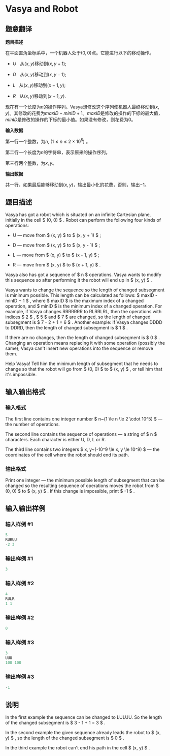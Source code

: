# Vasya and Robot

## 题意翻译

**题目描述**

在平面直角坐标系中，一个机器人处于$(0,0)$点。它能进行以下的移动操作。

- $U~~$ 从$(x,y)$移动到$(x,y+1)$;

- $D~~$ 从$(x,y)$移动到$(x,y-1)$;

- $L~~$ 从$(x,y)$移动到$(x-1,y)$;

- $R~~$ 从$(x,y)$移动到$(x+1,y)$.

现在有一个长度为$n$的操作序列。Vasya想修改这个序列使机器人最终移动到$(x,y)$。其修改的花费为$maxID-minID+1$。$maxID$是修改的操作的下标的最大值，$minID$是修改的操作的下标的最小值。如果没有修改，则花费为$0$。

**输入数据**

第一行一个整数，为$n$, $(1≤n≤2×10^5)$ 。

第二行一个长度为$n$的字符串，表示原来的操作序列。

第三行两个整数，为$x,y$。

**输出数据**

共一行，如果最后能够移动到$(x,y)$，输出最小化的花费，否则，输出$-1$。

## 题目描述

Vasya has got a robot which is situated on an infinite Cartesian plane, initially in the cell $ (0, 0) $ . Robot can perform the following four kinds of operations:

- U — move from $ (x, y) $ to $ (x, y + 1) $ ;

- D — move from $ (x, y) $ to $ (x, y - 1) $ ;

- L — move from $ (x, y) $ to $ (x - 1, y) $ ;

- R — move from $ (x, y) $ to $ (x + 1, y) $ .

Vasya also has got a sequence of $ n $ operations. Vasya wants to modify this sequence so after performing it the robot will end up in $ (x, y) $ .

Vasya wants to change the sequence so the length of changed subsegment is minimum possible. This length can be calculated as follows: $ maxID - minID + 1 $ , where $ maxID $ is the maximum index of a changed operation, and $ minID $ is the minimum index of a changed operation. For example, if Vasya changes RRRRRRR to RLRRLRL, then the operations with indices $ 2 $ , $ 5 $ and $ 7 $ are changed, so the length of changed subsegment is $ 7 - 2 + 1 = 6 $ . Another example: if Vasya changes DDDD to DDRD, then the length of changed subsegment is $ 1 $ .

If there are no changes, then the length of changed subsegment is $ 0 $ . Changing an operation means replacing it with some operation (possibly the same); Vasya can't insert new operations into the sequence or remove them.

Help Vasya! Tell him the minimum length of subsegment that he needs to change so that the robot will go from $ (0, 0) $ to $ (x, y) $ , or tell him that it's impossible.

## 输入输出格式

### 输入格式

The first line contains one integer number $ n~(1 \le n \le 2 \cdot 10^5) $ — the number of operations.

The second line contains the sequence of operations — a string of $ n $ characters. Each character is either U, D, L or R.

The third line contains two integers $ x, y~(-10^9 \le x, y \le 10^9) $ — the coordinates of the cell where the robot should end its path.

### 输出格式

Print one integer — the minimum possible length of subsegment that can be changed so the resulting sequence of operations moves the robot from $ (0, 0) $ to $ (x, y) $ . If this change is impossible, print $ -1 $ .

## 输入输出样例

### 输入样例 #1

```cpp
5
RURUU
-2 3

```
### 输出样例 #1

```cpp
3

```
### 输入样例 #2

```cpp
4
RULR
1 1

```
### 输出样例 #2

```cpp
0

```
### 输入样例 #3

```cpp
3
UUU
100 100

```
### 输出样例 #3

```cpp
-1

```
## 说明

In the first example the sequence can be changed to LULUU. So the length of the changed subsegment is $ 3 - 1 + 1 = 3 $ .

In the second example the given sequence already leads the robot to $ (x, y) $ , so the length of the changed subsegment is $ 0 $ .

In the third example the robot can't end his path in the cell $ (x, y) $ .


